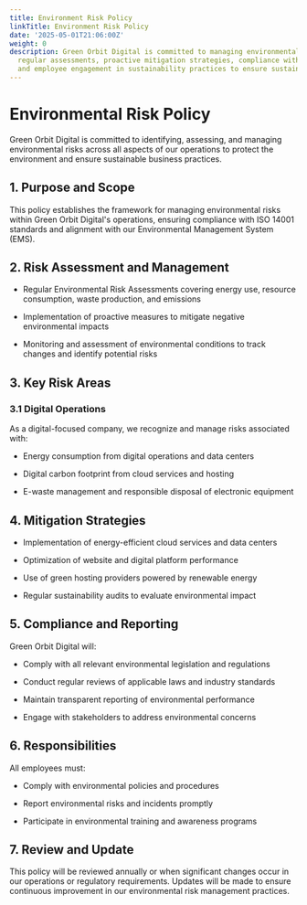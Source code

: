 ```yaml
---
title: Environment Risk Policy
linkTitle: Environment Risk Policy
date: '2025-05-01T21:06:00Z'
weight: 0
description: Green Orbit Digital is committed to managing environmental risks through
  regular assessments, proactive mitigation strategies, compliance with regulations,
  and employee engagement in sustainability practices to ensure sustainable operations.
---
```



# Environmental Risk Policy

Green Orbit Digital is committed to identifying, assessing, and managing environmental risks across all aspects of our operations to protect the environment and ensure sustainable business practices.

## 1. Purpose and Scope

This policy establishes the framework for managing environmental risks within Green Orbit Digital's operations, ensuring compliance with ISO 14001 standards and alignment with our Environmental Management System (EMS).

## 2. Risk Assessment and Management

- Regular Environmental Risk Assessments covering energy use, resource consumption, waste production, and emissions

- Implementation of proactive measures to mitigate negative environmental impacts

- Monitoring and assessment of environmental conditions to track changes and identify potential risks

## 3. Key Risk Areas

### 3.1 Digital Operations

As a digital-focused company, we recognize and manage risks associated with:

- Energy consumption from digital operations and data centers

- Digital carbon footprint from cloud services and hosting

- E-waste management and responsible disposal of electronic equipment

## 4. Mitigation Strategies

- Implementation of energy-efficient cloud services and data centers

- Optimization of website and digital platform performance

- Use of green hosting providers powered by renewable energy

- Regular sustainability audits to evaluate environmental impact

## 5. Compliance and Reporting

Green Orbit Digital will:

- Comply with all relevant environmental legislation and regulations

- Conduct regular reviews of applicable laws and industry standards

- Maintain transparent reporting of environmental performance

- Engage with stakeholders to address environmental concerns

## 6. Responsibilities

All employees must:

- Comply with environmental policies and procedures

- Report environmental risks and incidents promptly

- Participate in environmental training and awareness programs

## 7. Review and Update

This policy will be reviewed annually or when significant changes occur in our operations or regulatory requirements. Updates will be made to ensure continuous improvement in our environmental risk management practices.